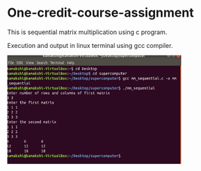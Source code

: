# One-credit-course-assignment
This is sequential matrix multiplication using c program.
<p>Execution and output in linux terminal using gcc compiler.</p>
<img src="mm_sequential.JPG" width="400" height="250">

